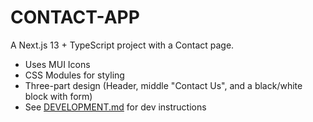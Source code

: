 # CONTACT-APP

A Next.js 13 + TypeScript project with a Contact page.

- Uses MUI Icons
- CSS Modules for styling
- Three-part design (Header, middle "Contact Us", and a black/white block with form)
- See [DEVELOPMENT.md](./DEVELOPMENT.md) for dev instructions
